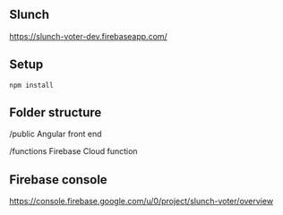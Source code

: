 ## Slunch
https://slunch-voter-dev.firebaseapp.com/

## Setup
```
npm install 
```

## Folder structure
/public Angular front end


/functions Firebase Cloud function

## Firebase console
https://console.firebase.google.com/u/0/project/slunch-voter/overview
